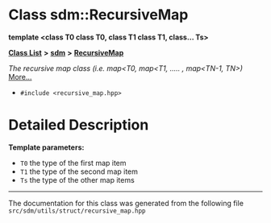 
# Class sdm::RecursiveMap

<link rel="stylesheet" href="https://cdnjs.cloudflare.com/ajax/libs/KaTeX/0.5.1/katex.min.css">
<link rel="stylesheet" href="https://cdn.jsdelivr.net/github-markdown-css/2.2.1/github-markdown.css"/>


**template &lt;class T0 class T0, class T1 class T1, class... Ts&gt;**


[**Class List**](annotated.md) **>** [**sdm**](namespacesdm.md) **>** [**RecursiveMap**](classsdm_1_1RecursiveMap.md)



_The recursive map class (i.e. map&lt;T0, map&lt;T1, ..... , map&lt;TN-1, TN&gt;)_ [More...](#detailed-description)

* `#include <recursive_map.hpp>`























# Detailed Description




**Template parameters:**


* `T0` the type of the first map item 
* `T1` the type of the second map item 
* `Ts` the type of the other map items 



    

------------------------------
The documentation for this class was generated from the following file `src/sdm/utils/struct/recursive_map.hpp`